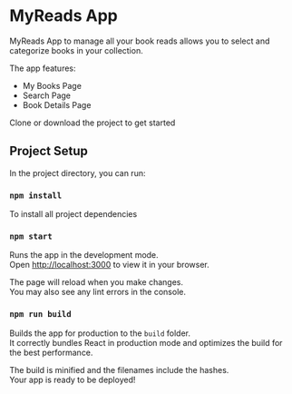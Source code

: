 # MyReads App
MyReads App to manage all your book reads allows you to select and categorize books in your collection.

The app features:
- My Books Page
- Search Page 
- Book Details Page

Clone or download the project to get started

## Project Setup

In the project directory, you can run:

### `npm install`

To install all project dependencies

### `npm start`

Runs the app in the development mode.\
Open [http://localhost:3000](http://localhost:3000) to view it in your browser.

The page will reload when you make changes.\
You may also see any lint errors in the console.

### `npm run build`

Builds the app for production to the `build` folder.\
It correctly bundles React in production mode and optimizes the build for the best performance.

The build is minified and the filenames include the hashes.\
Your app is ready to be deployed!
